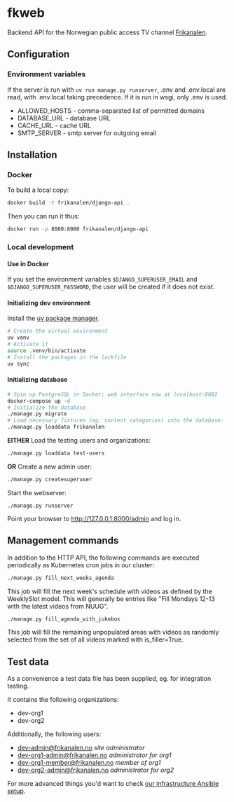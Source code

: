 # fkweb

Backend API for the Norwegian public access TV channel [Frikanalen](https://frikanalen.no/).

## Configuration

### Environment variables

If the server is run with `uv run manage.py runserver`, .env and .env.local are read, with .env.local taking precedence. If it is run in wsgi, only .env is used.

- ALLOWED_HOSTS - comma-separated list of permitted domains
- DATABASE_URL - database URL
- CACHE_URL - cache URL
- SMTP_SERVER - smtp server for outgoing email

## Installation

### Docker

To build a local copy:

```sh
docker build -t frikanalen/django-api .
```

Then you can run it thus:

```sh
docker run -p 8080:8080 frikanalen/django-api
```

### Local development

#### Use in Docker

If you set the environment variables `$DJANGO_SUPERUSER_EMAIL` and `$DJANGO_SUPERUSER_PASSWORD`, the user will be created if it does not exist.

#### Initializing dev environment

Install the [uv package manager](https://docs.astral.sh/uv/getting-started/installation/).

```sh
# Create the virtual environment
uv venv
# Activate it
source .venv/bin/activate
# Install the packages in the lockfile
uv sync
```

#### Initializing database

```sh
# Spin up PostgreSQL in Docker; web interface now at localhost:8082
docker-compose up -d
# Initialize the database
./manage.py migrate
# Load necessary fixtures (eg. content categories) into the database:
./manage.py loaddata frikanalen
```

**EITHER** Load the testing users and organizations:

```sh
./manage.py loaddata test-users
```

**OR** Create a new admin user:

```sh
./manage.py createsuperuser
```

Start the webserver:

```shell
./manage.py runserver
```

Point your browser to http://127.0.0.1:8000/admin and log in.

## Management commands

In addition to the HTTP API, the following commands are executed periodically as Kubernetes cron jobs in our cluster:

```sh
./manage.py fill_next_weeks_agenda
```

This job will fill the next week's schedule with videos as defined by the WeeklySlot model. This will generally be entries like "Fill Mondays 12-13 with the latest videos from NUUG".

```sh
./manage.py fill_agenda_with_jukebox
```

This job will fill the remaining unpopulated areas with videos as randomly selected from the set of all videos marked with is_filler=True.

## Test data

As a convenience a test data file has been supplied, eg. for integration testing.

It contains the following organizations:

- dev-org1
- dev-org2

Additionally, the following users:

- dev-admin@frikanalen.no _site administrator_
- dev-org1-admin@frikanalen.no _administrator for org1_
- dev-org1-member@frikanalen.no _member of org1_
- dev-org2-admin@frikanalen.no _administrator for org2_

For more advanced things you'd want to check [our infrastructure Ansible setup](../../infra/README.md).
